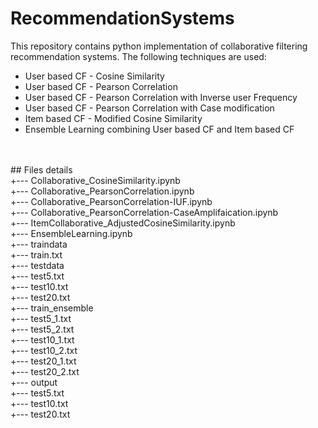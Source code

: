 # RecommendationSystems
<p>
This repository contains python implementation of collaborative filtering recommendation systems. The following techniques are used:
<ul>
  <li>User based CF - Cosine Similarity</li>
  <li>User based CF - Pearson Correlation</li>
  <li>User based CF - Pearson Correlation with Inverse user Frequency</li>
  <li>User based CF - Pearson Correlation with Case modification</li>
  <li>Item based CF - Modified Cosine Similarity</li>
  <li>Ensemble Learning combining User based CF and Item based CF</li>
</ul>
<br><br>
## Files details<br>
  <t>+--- Collaborative_CosineSimilarity.ipynb<br>
  <t>+--- Collaborative_PearsonCorrelation.ipynb<br>
  <t>+--- Collaborative_PearsonCorrelation-IUF.ipynb<br>
  <t>+--- Collaborative_PearsonCorrelation-CaseAmplifaication.ipynb<br>
  <t>+--- ItemCollaborative_AdjustedCosineSimilarity.ipynb<br>
  <t>+--- EnsembleLearning.ipynb<br>
  <t>+--- traindata<br>
    <t><t>+--- train.txt<br>
  <t>+--- testdata<br>
    <t><t>+--- test5.txt<br>
    <t><t>+--- test10.txt<br>
    <t><t>+--- test20.txt<br>
  <t>+--- train_ensemble<br>
    <t><t>+--- test5_1.txt<br>
    <t><t>+--- test5_2.txt<br>
    <t><t>+--- test10_1.txt<br>
    <t><t>+--- test10_2.txt<br>
    <t><t>+--- test20_1.txt<br>
    <t><t>+--- test20_2.txt<br>
  <t>+--- output<br>
    <t><t>+--- test5.txt<br>
    <t><t>+--- test10.txt<br>
    <t><t>+--- test20.txt<br>
